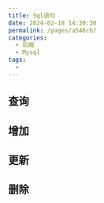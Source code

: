 ```yaml
---
title: Sql语句
date: 2024-02-18 14:30:30
permalink: /pages/a546cb/
categories:
  - 后端
  - Mysql
tags:
  - 
---
```

## 查询

## 增加

## 更新

## 删除